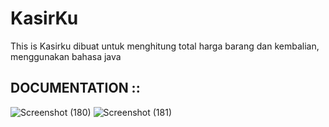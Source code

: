 # KasirKu
This is Kasirku dibuat untuk menghitung total harga barang dan kembalian, menggunakan bahasa java
## DOCUMENTATION ::
![Screenshot (180)](https://github.com/Mr22XX/KasirKu/assets/67584512/88dfb224-ef5d-4293-bda5-f23517cc7a48)
![Screenshot (181)](https://github.com/Mr22XX/KasirKu/assets/67584512/564da077-21e9-43e8-862b-1ec89cf98f40)
